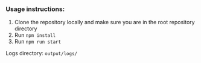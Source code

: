 ### Usage instructions:
1.  Clone the repository locally and make sure you are in the root repository directory
1.  Run ```npm install```
1.  Run ```npm run start```

Logs directory: ```output/logs/```

